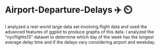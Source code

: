 # Airport-Departure-Delays ✈️ ⏲️
I analyzed a real-world large data set involving flight data and used the advanced features of ggplot to produce graphs of this data. I analyzed the "nycflights13" dataset to determine which day of the week has the longest average delay time and if the delays vary considering airport and weekday.

